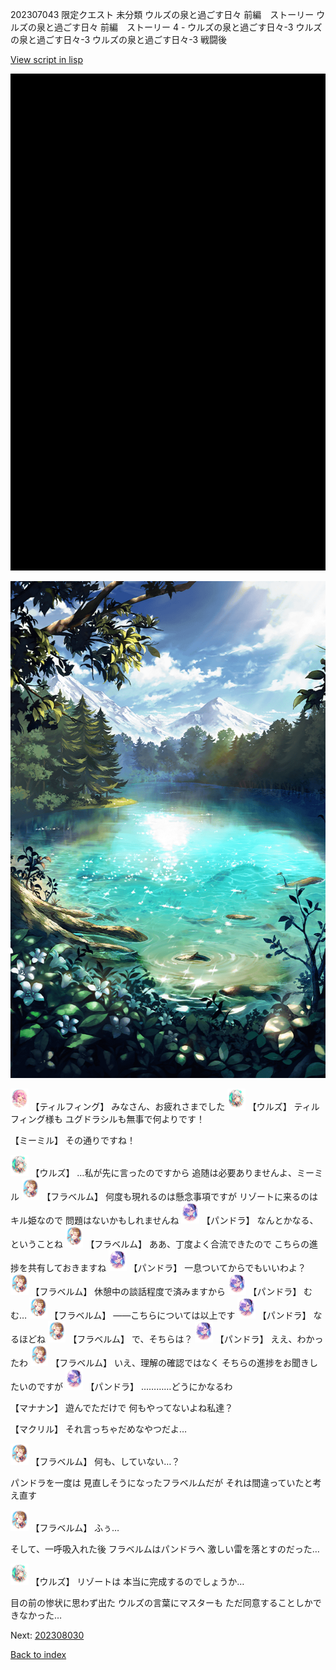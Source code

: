 202307043 限定クエスト 未分類 ウルズの泉と過ごす日々 前編　ストーリー ウルズの泉と過ごす日々 前編　ストーリー 4 - ウルズの泉と過ごす日々-3 ウルズの泉と過ごす日々-3 ウルズの泉と過ごす日々-3 戦闘後

[View script in lisp](../scripts/202307043.txt)

![bg_black.png](../images/backgrounds/bg_black.png)

![SEAsummer_fountain.png](../images/backgrounds/SEAsummer_fountain.png)

<img src="../images/units/6101411.png" alt="6101411.png" height="34"/>
【ティルフィング】
みなさん、お疲れさまでした

<img src="../images/units/6604211.png" alt="6604211.png" height="34"/>
【ウルズ】
ティルフィング様も
ユグドラシルも無事で何よりです！

【ミーミル】
その通りですね！

<img src="../images/units/6604211.png" alt="6604211.png" height="34"/>
【ウルズ】
…私が先に言ったのですから
追随は必要ありませんよ、ミーミル

<img src="../images/units/6501611.png" alt="6501611.png" height="34"/>
【フラベルム】
何度も現れるのは懸念事項ですが
リゾートに来るのはキル姫なので
問題はないかもしれませんね

<img src="../images/units/62001121.png" alt="62001121.png" height="34"/>
【パンドラ】
なんとかなる、ということね

<img src="../images/units/6501611.png" alt="6501611.png" height="34"/>
【フラベルム】
ああ、丁度よく合流できたので
こちらの進捗を共有しておきますね

<img src="../images/units/62001121.png" alt="62001121.png" height="34"/>
【パンドラ】
一息ついてからでもいいわよ？

<img src="../images/units/6501611.png" alt="6501611.png" height="34"/>
【フラベルム】
休憩中の談話程度で済みますから

<img src="../images/units/62001121.png" alt="62001121.png" height="34"/>
【パンドラ】
むむ…

<img src="../images/units/6501611.png" alt="6501611.png" height="34"/>
【フラベルム】
――こちらについては以上です

<img src="../images/units/62001121.png" alt="62001121.png" height="34"/>
【パンドラ】
なるほどね

<img src="../images/units/6501611.png" alt="6501611.png" height="34"/>
【フラベルム】
で、そちらは？

<img src="../images/units/62001121.png" alt="62001121.png" height="34"/>
【パンドラ】
ええ、わかったわ

<img src="../images/units/6501611.png" alt="6501611.png" height="34"/>
【フラベルム】
いえ、理解の確認ではなく
そちらの進捗をお聞きしたいのですが

<img src="../images/units/62001121.png" alt="62001121.png" height="34"/>
【パンドラ】
…………どうにかなるわ

【マナナン】
遊んでただけで
何もやってないよね私達？

【マクリル】
それ言っちゃだめなやつだよ…

<img src="../images/units/6501611.png" alt="6501611.png" height="34"/>
【フラベルム】
何も、していない…？

パンドラを一度は
見直しそうになったフラベルムだが
それは間違っていたと考え直す

<img src="../images/units/6501611.png" alt="6501611.png" height="34"/>
【フラベルム】
ふぅ…

そして、一呼吸入れた後
フラベルムはパンドラへ
激しい雷を落とすのだった…

<img src="../images/units/6604211.png" alt="6604211.png" height="34"/>
【ウルズ】
リゾートは
本当に完成するのでしょうか…

目の前の惨状に思わず出た
ウルズの言葉にマスターも
ただ同意することしかできなかった…


Next: [202308030](202308030.md)

[Back to index](index.md)
